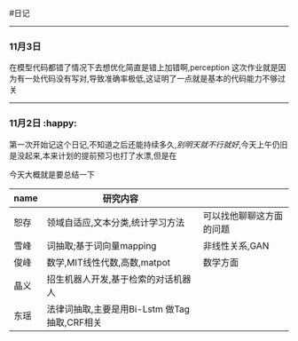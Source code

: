 #日记

***

### 11月3日

在模型代码都错了情况下去想优化简直是错上加错啊,perception 这次作业就是因为有一处代码没有写对,导致准确率极低,这证明了一点就是基本的代码能力不够过关

***



### 11月2日 :happy:

第一次开始记这个日记,不知道之后还能持续多久,*别明天就不行就好*,今天上午仍旧是没起来,本来计划的提前预习也打了水漂,但是在

今天大概就是要总结一下

| name | 研究内容                            |              |
| ---- | ------------------------------- | ------------ |
| 恕存   | 领域自适应,文本分类,统计学习方法               | 可以找他聊聊这方面的问题 |
| 雪峰   | 词抽取;基于词向量mapping                | 非线性关系,GAN    |
| 俊峰   | 数学,MIT线性代数,高数,matpot            | 数学方面         |
| 晶义   | 招生机器人开发,基于检索的对话机器人              |              |
| 东瑶   | 法律词抽取,主要是用Bi-Lstm 做Tag 抽取,CRF相关 |              |

